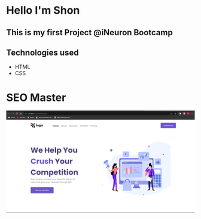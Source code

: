 # Hello I'm Shon

## This is my first Project @iNeuron Bootcamp

## Technologies used

- HTML
- CSS

# SEO Master

![image](./assets/SEO%20Master.png)
